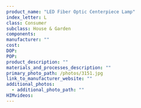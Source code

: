 ```yaml
---
product_name: "LED Fiber Optic Centerpiece Lamp"
index_letter: L
class: Consumer
subclass: House & Garden
components:
manufacturer: ""
cost: 
DOP: 
POP: 
product_description: ""
materials_and_processes_description: ""
primary_photo_path: /photos/3151.jpg
link_to_manufacturer_website: ""
additional_photos:
  - additional_photo_path: ""
HIMvideos:
---
```

